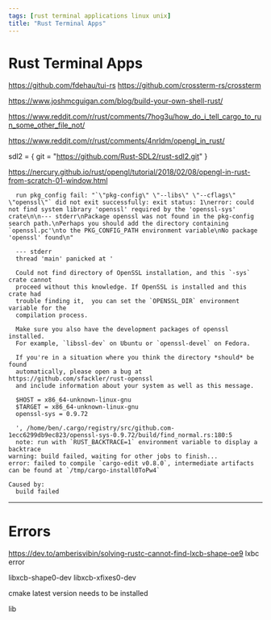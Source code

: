 ```yaml
---
tags: [rust terminal applications linux unix]
title: "Rust Terminal Apps"
---
```


# Rust Terminal Apps

https://github.com/fdehau/tui-rs
https://github.com/crossterm-rs/crossterm

https://www.joshmcguigan.com/blog/build-your-own-shell-rust/

https://www.reddit.com/r/rust/comments/7hog3u/how_do_i_tell_cargo_to_run_some_other_file_not/

https://www.reddit.com/r/rust/comments/4nrldm/opengl_in_rust/

sdl2 = { git = "https://github.com/Rust-SDL2/rust-sdl2.git" }

https://nercury.github.io/rust/opengl/tutorial/2018/02/08/opengl-in-rust-from-scratch-01-window.html

```
  run pkg_config fail: "`\"pkg-config\" \"--libs\" \"--cflags\" \"openssl\"` did not exit successfully: exit status: 1\nerror: could not find system library 'openssl' required by the 'openssl-sys' crate\n\n--- stderr\nPackage openssl was not found in the pkg-config search path.\nPerhaps you should add the directory containing `openssl.pc'\nto the PKG_CONFIG_PATH environment variable\nNo package 'openssl' found\n"

  --- stderr
  thread 'main' panicked at '

  Could not find directory of OpenSSL installation, and this `-sys` crate cannot
  proceed without this knowledge. If OpenSSL is installed and this crate had
  trouble finding it,  you can set the `OPENSSL_DIR` environment variable for the
  compilation process.

  Make sure you also have the development packages of openssl installed.
  For example, `libssl-dev` on Ubuntu or `openssl-devel` on Fedora.

  If you're in a situation where you think the directory *should* be found
  automatically, please open a bug at https://github.com/sfackler/rust-openssl
  and include information about your system as well as this message.

  $HOST = x86_64-unknown-linux-gnu
  $TARGET = x86_64-unknown-linux-gnu
  openssl-sys = 0.9.72

  ', /home/ben/.cargo/registry/src/github.com-1ecc6299db9ec823/openssl-sys-0.9.72/build/find_normal.rs:180:5
  note: run with `RUST_BACKTRACE=1` environment variable to display a backtrace
warning: build failed, waiting for other jobs to finish...
error: failed to compile `cargo-edit v0.8.0`, intermediate artifacts can be found at `/tmp/cargo-install0ToPw4`

Caused by:
  build failed

```


---

# Errors

https://dev.to/amberisvibin/solving-rustc-cannot-find-lxcb-shape-oe9
 lxbc error

 libxcb-shape0-dev  libxcb-xfixes0-dev

 cmake latest version needs to be installed

 lib